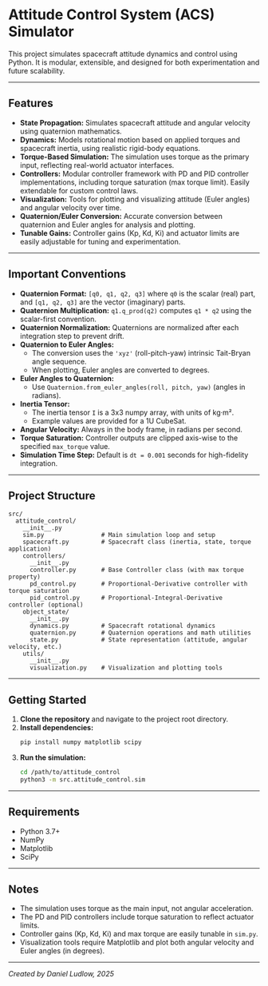 # Attitude Control System (ACS) Simulator

This project simulates spacecraft attitude dynamics and control using Python. It is modular, extensible, and designed for both experimentation and future scalability.

---

## Features

- **State Propagation:** Simulates spacecraft attitude and angular velocity using quaternion mathematics.
- **Dynamics:** Models rotational motion based on applied torques and spacecraft inertia, using realistic rigid-body equations.
- **Torque-Based Simulation:** The simulation uses torque as the primary input, reflecting real-world actuator interfaces.
- **Controllers:** Modular controller framework with PD and PID controller implementations, including torque saturation (max torque limit). Easily extendable for custom control laws.
- **Visualization:** Tools for plotting and visualizing attitude (Euler angles) and angular velocity over time.
- **Quaternion/Euler Conversion:** Accurate conversion between quaternion and Euler angles for analysis and plotting.
- **Tunable Gains:** Controller gains (Kp, Kd, Ki) and actuator limits are easily adjustable for tuning and experimentation.

---

## Important Conventions

- **Quaternion Format:** `[q0, q1, q2, q3]` where `q0` is the scalar (real) part, and `[q1, q2, q3]` are the vector (imaginary) parts.
- **Quaternion Multiplication:** `q1.q_prod(q2)` computes `q1 * q2` using the scalar-first convention.
- **Quaternion Normalization:** Quaternions are normalized after each integration step to prevent drift.
- **Quaternion to Euler Angles:**
  - The conversion uses the `'xyz'` (roll-pitch-yaw) intrinsic Tait-Bryan angle sequence.
  - When plotting, Euler angles are converted to degrees.
- **Euler Angles to Quaternion:**
  - Use `Quaternion.from_euler_angles(roll, pitch, yaw)` (angles in radians).
- **Inertia Tensor:**
  - The inertia tensor `I` is a 3x3 numpy array, with units of kg·m².
  - Example values are provided for a 1U CubeSat.
- **Angular Velocity:** Always in the body frame, in radians per second.
- **Torque Saturation:** Controller outputs are clipped axis-wise to the specified `max_torque` value.
- **Simulation Time Step:** Default is `dt = 0.001` seconds for high-fidelity integration.

---

## Project Structure

```
src/
  attitude_control/
    __init__.py
    sim.py                # Main simulation loop and setup
    spacecraft.py         # Spacecraft class (inertia, state, torque application)
    controllers/
      __init__.py
      controller.py       # Base Controller class (with max torque property)
      pd_control.py       # Proportional-Derivative controller with torque saturation
      pid_control.py      # Proportional-Integral-Derivative controller (optional)
    object_state/
      __init__.py
      dynamics.py         # Spacecraft rotational dynamics
      quaternion.py       # Quaternion operations and math utilities
      state.py            # State representation (attitude, angular velocity, etc.)
    utils/
      __init__.py
      visualization.py    # Visualization and plotting tools
```

---

## Getting Started

1. **Clone the repository** and navigate to the project root directory.
2. **Install dependencies:**
   ```bash
   pip install numpy matplotlib scipy
   ```
3. **Run the simulation:**
   ```bash
   cd /path/to/attitude_control
   python3 -m src.attitude_control.sim
   ```

---

## Requirements

- Python 3.7+
- NumPy
- Matplotlib
- SciPy

---

## Notes

- The simulation uses torque as the main input, not angular acceleration.
- The PD and PID controllers include torque saturation to reflect actuator limits.
- Controller gains (Kp, Kd, Ki) and max torque are easily tunable in `sim.py`.
- Visualization tools require Matplotlib and plot both angular velocity and Euler angles (in degrees).

---
*Created by Daniel Ludlow, 2025*
